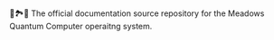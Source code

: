 🌆️🏞️📖️ The official documentation source repository for the Meadows Quantum Computer operaitng system.

